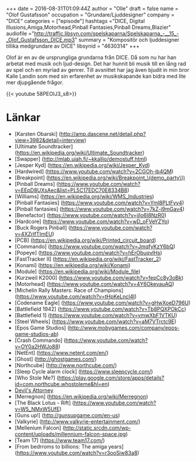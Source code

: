 +++
date = 2016-08-31T01:09:44Z
author = "Olle"
draft = false
name = "Olof Gustafsson"
occupation = "Grundare/Ljuddesigner"
company = "DICE"
categories = ["episode"]
hashtags ="DICE, Digital Illusions,Amiga,Motorhead,Pinball Fantasies,Pinball Dreams,Blazier"
audiofile ="http://traffic.libsyn.com/spelskaparna/Spelskaparna_-__15_-_Olof_Gustafsson_DICE.mp3"
summary = "Kompositör och ljuddesigner tillika medgrundare av DICE"
libsynid = "4630314"
+++

Olof är en av de ursprungliga grundarna från DICE. Då som nu har han
arbetat med musik och ljud-design. Det har hunnit bli musik till en lång
rad av spel och en myriad av genrer. Till avsnittet har jag även
bjudit in min bror Kalle Landin som med sin erfarenhet av musikskapande
kan bidra med lite mer djupgående frågor.


<div style="margin-top: 1em; margin-bottom: 1em;">

{{< youtube 58PEOIJ3_s8>}}
</div>

# Länkar
* [Karsten Obarski] (http://amp.dascene.net/detail.php?view=3982&detail=interview)
* [Ultimate Soundtracker] (https://en.wikipedia.org/wiki/Ultimate_Soundtracker)
* [Swapper] (http://mlab.uiah.fi/~kkallio/demostuff.html)
* [Jesper Kyd] (https://en.wikipedia.org/wiki/Jesper_Kyd)
* [Hardwired] (https://www.youtube.com/watch?v=2CGOh-jb4QM)
* [Breakpoint] (https://en.wikipedia.org/wiki/Breakpoint_\(demo_party\))
* [Pinball Dreams] (https://www.youtube.com/watch?v=EEpD8UXsAec&list=PL5C17EDC70E8334B8)
* [Williams] (https://en.wikipedia.org/wiki/WMS_Industries)
* [Pinball Fantasies] (https://www.youtube.com/watch?v=Yml8PLtFyy4)
* [Pinball fantasies] (https://www.youtube.com/watch?v=7kZ-i9mGav4)
* [Benefactor] (https://www.youtube.com/watch?v=jjlo6l8NzR0)
* [Hardcore] (https://www.youtube.com/watch?v=wD_oFVeYZYo)
* [Buck Rogers Pinball] (https://www.youtube.com/watch?v=4XZrlfTImEU)
* [PCB] (https://en.wikipedia.org/wiki/Printed_circuit_board)
* [Commando] (https://www.youtube.com/watch?v=JmqfyKzY6bQ)
* [Popeye] (https://www.youtube.com/watch?v=hErObuqvlHs)
* [FastTracker II] (https://en.wikipedia.org/wiki/FastTracker_2)
* [Konami] (https://en.wikipedia.org/wiki/Konami)
* [Module] (https://en.wikipedia.org/wiki/Module_file)
* [Kurzweil K2000] (https://www.youtube.com/watch?v=fepCc8y3oBk)
* [Motorhead] (https://www.youtube.com/watch?v=4Y6OkevauAQ)
* [Michelin Rally Masters: Race of Champions] (https://www.youtube.com/watch?v=tHpKeLncl4I)
* [Codename Eagle] (https://www.youtube.com/watch?v=gHwXoeD796U)
* [Battlefield 1942] (https://www.youtube.com/watch?v=Tb8PQXPOkCc)
* [Battlefield 1] (https://www.youtube.com/watch?v=ymwXbF1VTKU)
* [Steel Wheels] (https://www.youtube.com/watch?v=aM7VTrctc9E)
* [Epos Game Studios] (http://www.mobygames.com/company/epos-game-studios-ab)
* [Crash Commando] (https://www.youtube.com/watch?v=OY0a2HWJo88)
* [NetEnt] (https://www.netent.com/en/)
* [Ghost] (http://ghostgames.com/)
* [Northcube] (http://www.northcube.com/)
* [Sleep Cycle alarm clock] (https://www.sleepcycle.com/)
* [Who Stole Me?] (https://play.google.com/store/apps/details?id=com.northcube.whostoleme&hl=en)
* [Devil's Attorney](https://play.google.com/store/apps/details?id=com.senri.da&hl=en)
* [Merregnon] (https://en.wikipedia.org/wiki/Merregnon)
* [The Black Lotus - Rift] (https://www.youtube.com/watch?v=W5_NMxW5UfE)
* [Guns up!] (http://gunsupgame.com/en-us)
* [Valkyrie] (http://www.valkyrie-entertainment.com/)
* [Mellenium Falcon] (http://static.srcdn.com/wp-content/uploads/millennium-falcon-space.jpg)
* [Team 17] (https://www.team17.com/)
* [From bedrroms to billions: The amiga years] (https://www.youtube.com/watch?v=r3ooSiw83a8)

